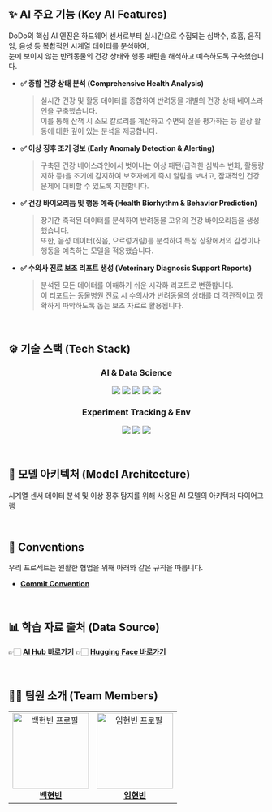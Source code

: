 ## ✨ AI 주요 기능 (Key AI Features)

DoDo의 핵심 AI 엔진은 하드웨어 센서로부터 실시간으로 수집되는 심박수, 호흡, 움직임, 음성 등 복합적인 시계열 데이터를 분석하여, <br> 눈에 보이지 않는 반려동물의 건강 상태와 행동 패턴을 해석하고 예측하도록 구축했습니다.

-   **✅ 종합 건강 상태 분석 (Comprehensive Health Analysis)**
    > 실시간 건강 및 활동 데이터를 종합하여 반려동물 개별의 건강 상태 베이스라인을 구축했습니다. <br>이를 통해 산책 시 소모 칼로리를 계산하고 수면의 질을 평가하는 등 일상 활동에 대한 깊이 있는 분석을 제공합니다.

-   **✅ 이상 징후 조기 경보 (Early Anomaly Detection & Alerting)**
    > 구축된 건강 베이스라인에서 벗어나는 이상 패턴(급격한 심박수 변화, 활동량 저하 등)을 조기에 감지하여 보호자에게 즉시 알림을 보내고, 잠재적인 건강 문제에 대비할 수 있도록 지원합니다.

-   **✅ 건강 바이오리듬 및 행동 예측 (Health Biorhythm & Behavior Prediction)**
    > 장기간 축적된 데이터를 분석하여 반려동물 고유의 건강 바이오리듬을 생성했습니다. <br> 또한, 음성 데이터(짖음, 으르렁거림)를 분석하여 특정 상황에서의 감정이나 행동을 예측하는 모델을 적용했습니다.

-   **✅ 수의사 진료 보조 리포트 생성 (Veterinary Diagnosis Support Reports)**
    > 분석된 모든 데이터를 이해하기 쉬운 시각화 리포트로 변환합니다. <br> 이 리포트는 동물병원 진료 시 수의사가 반려동물의 상태를 더 객관적이고 정확하게 파악하도록 돕는 보조 자료로 활용됩니다.

<br>

## ⚙️ 기술 스택 (Tech Stack)

<div align="center">

### AI & Data Science


<p>
<img src="https://img.shields.io/badge/Python-3776AB?style=for-the-badge&logo=python&logoColor=white">
<img src="https://img.shields.io/badge/FastAPI-009688?style=for-the-badge&logo=fastapi&logoColor=white">
<img src="https://img.shields.io/badge/PyTorch-EE4C2C?style=for-the-badge&logo=pytorch&logoColor=white">
<img src="https://img.shields.io/badge/Hugging_Face-FFD21E?style=for-the-badge&logo=hugging-face&logoColor=black">
<img src="https://img.shields.io/badge/LangChain-4A90E2?style=for-the-badge">
</p>

### Experiment Tracking & Env


<p>
<img src="https://img.shields.io/badge/Google_Colab-F9AB00?style=for-the-badge&logo=google-colab&logoColor=white">
<img src="https://img.shields.io/badge/MLflow-0194E2?style=for-the-badge&logo=mlflow&logoColor=white">
<img src="https://img.shields.io/badge/Weights_&_Biases-FFBE00?style=for-the-badge&logo=weights-and-biases&logoColor=black">
</p>

</div>

<br>

## 🤖 모델 아키텍처 (Model Architecture)

시계열 센서 데이터 분석 및 이상 징후 탐지를 위해 사용된 AI 모델의 아키텍처 다이어그램

<br>

## 🤝 Conventions
우리 프로젝트는 원활한 협업을 위해 아래와 같은 규칙을 따릅니다.

- **[Commit Convention](./.github/COMMIT_CONVENTION.md)**

<br>

## 📊 학습 자료 출처 (Data Source)

👉🏻 **[AI Hub 바로가기](https://www.aihub.or.kr/)**
👉🏻 **[Hugging Face 바로가기](https://huggingface.co/datasets)**

<br>

## 💁‍♂️ 팀원 소개 (Team Members)

<table align="center">
  <tr>
    <td align="center">
      <a href="https://github.com/WhiteBin-bin">
      <img src="https://github.com/WhiteBin-bin.png" alt="백현빈 프로필" width="150" height="150"/><br>
      <b>백현빈</b>
    </td>
    <td align="center">
      <a href="https://github.com/limhb708">
      <img src="https://github.com/limhb708.png" alt="임현빈 프로필" width="150" height="150"/><br>
      <b>임현빈</b>
    </td>
  </tr>
</table>
